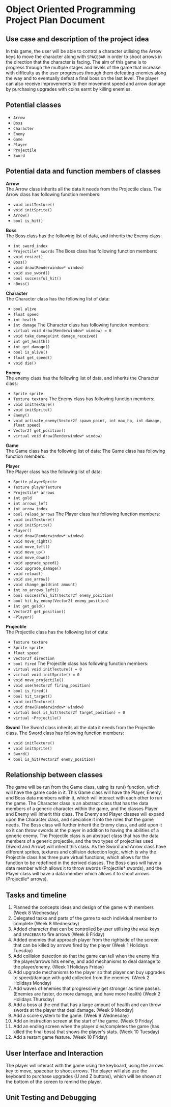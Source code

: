 # Object Oriented Programming Project Plan Document

## Use case and description of the project idea
In this game, the user will be able to control a character utilising the Arrow keys to move the character along with `SPACEBAR` in order to shoot arrows 
in the direction that the character is facing. The aim of this game is to progress through the multiple stages and levels of the game that increase with 
difficulty as the user progresses through them defeating enemies along the way and to eventually defeat a final boss on the last level. The player can also
receive improvements to their movement speed and arrow damage by purchasing upgrades with coins earnt by killing enemies.

## Potential classes
- ```Arrow```
- ```Boss```
- ```Character```
- ```Enemy```
- ```Game```
- ```Player```
- ```Projectile```
- ```Sword```

## Potential data and function members of classes
**Arrow**  
The Arrow class inherits all the data it needs from the Projectile class.
The Arrow class has following function members:
- ```void initTexture()```
- ```void initSprite()```
- ```Arrow()```
- ```bool is_hit()```


**Boss**  
The Boss class has the following list of data, and inherits the Enemy class:
- ```int sword_index```
- ```Projectile* swords```
The Boss class has following function members:
- ```void resize()```
- ```Boss()```
- ```void draw(Renderwindow* window)```
- ```void use_sword()```
- ```bool successful_hit()```
- ```~Boss()```


**Character**  
The Character class has the following list of data:
- ```bool alive```
- ```float speed```
- ```int health```
- ```int damage```
The Character class has following function members:
- ```virtual void draw(Renderwindow* window) = 0```
- ```void take_damage(int damage_received)```
- ```int get_health()```
- ```int get_damage()```
- ```bool is_alive()```
- ```float get_speed()```
- ```void die()```

**Enemy**  
The enemy class has the following list of data, and inherits the Character class:
- ```Sprite sprite```
- ```Texture texture```
The Enemy class has following function members:
- ```void initTexture()```
- ```void initSprite()```
- ```Enemy()```
- ```void activate_enemy(Vector2f spawn_point, int max_hp, int damage, float speed)```
- ```Vector2f get_position()```
- ```virtual void draw(Renderwindow* window)```


**Game**  
The Game class has the following list of data:
The Game class has following function members:

**Player**  
The Player class has the following list of data:
- ```Sprite playerSprite```
- ```Texture playerTexture```
- ```Projectile* arrows```
- ```int gold```
- ```int arrows_left```
- ```int arrow_index```
- ```bool reload_arrows```
The Player class has following function members:
- ```void initTexture()```
- ```void initSprite()```
- ```Player()```
- ```void draw(Renderwindow* window)```
- ```void move_right()```
- ```void move_left()```
- ```void move_up()```
- ```void move_down()```
- ```void upgrade_speed()```
- ```void upgrade_damage()```
- ```void reload()```
- ```void use_arrow()```
- ```void change_gold(int amount)```
- ```int no_arrows_left()```
- ```bool successful_hit(Vector2f enemy_position)```
- ```bool hit_by_enemy(Vector2f enemy_position)```
- ```int get_gold()```
- ```Vector2f get_position()```
- ```~Player()```

**Projectile**  
The Projectile class has the following list of data:
- ```Texture texture```
- ```Sprite sprite```
- ```float speed```
- ```Vector2f direction```
- ```bool fired```
The Projectile class has following function members:
- ```virtual void initTexture() = 0```
- ```virtual void initSprite() = 0```
- ```void move_projectile()```
- ```void use(Vector2f firing_position)```
- ```bool is_fired()```
- ```bool hit_target()```
- ```void initTexture()```
- ```void draw(Renderwindow* window)```
- ```virtual bool is_hit(Vector2f target_position) = 0```
- ```virtual ~Projectile()```

**Sword**
The Sword class inherits all the data it needs from the Projectile class.
The Sword class has following function members:
- ```void initTexture()```
- ```void initSprite()```
- ```Sword()```
- ```bool is_hit(Vector2f enemy_position)```

## Relationship between classes
The game will be run from the Game class, using its run() function, which will have the game code in it.
This Game class will have the Player, Enemy, and Boss data members within it, which will interact with each other to run the game.
The Character class is an abstract class that has the data members of a generic character within the game, and the classes Player and Enemy will inherit this class.
The Enemy and Player classes will expand upon the Character class, and specialise it into the roles that the game needs.
The Boss class will further inherit the Enemy class, and add upon it so it can throw swords at the player in addition to having the abilities of a generic enemy.
The Projectile class is an abstract class that has the data members of a generic projectile, and the two types of projectiles used (Sword and Arrow) will inherit this class.
As the Sword and Arrow class have different sprites, textures and collision detection logic, which is why the Projectile class has three pure virtual functions, which allows for the function to be redefined in the derived classes.
The Boss class will have a data member which allows it to throw swords (Projectile* swords), and the Player class will have a data member which allows it to shoot arrows (Projectile* arrows).


## Tasks and timeline
1. Planned the concepts ideas and design of the game with members (Week 8 Wednesday)
2. Delegated tasks and parts of the game to each individual member to complete (Week 8 Wednesday)
4. Added character that can be controlled by user utilising the ```WASD``` keys and ```SPACEBAR``` to fire arrows (Week 8 Friday)
5. Added enemies that approach player from the rightside of the screen that can be killed by arrows fired by the player (Week 1 Holidays Tuesday)
6. Add collision detection so that the game can tell when the enemy hits the player/arrows hits enemy, and add mechanisms to deal damage to the player/enemy. (Week 1 Holidays Friday)
7. Add upgrade mechanisms to the player so that player can buy upgrades to speed/damage with gold collected from the enemies. (Week 2 Holidays Monday)
8. Add waves of enemies that progressively get stronger as time passes. (Enemies are faster, do more damage, and have more health) (Week 2 Holidays Thursday)
9. Add a boss at the end that has a large amount of health and can throw swords at the player that deal damage. (Week 9 Monday)
10. Add a score system to the game. (Week 9 Wednesday)
11. Add an instruction screen at the start of the game. (Week 9 Friday)
11. Add an ending screen when the player dies/completes the game (has killed the final boss) that shows the player's stats. (Week 10 Tuesday)
12. Add a restart game feature. (Week 10 Friday)

## User Interface and Interaction
The player will interact with the game using the keyboard, using the arrows key to move, spacebar to shoot arrows.
The player will also use the keyboard to purchase upgrades (U and Z buttons), which will be shown at the bottom of the screen to remind the player.

## Unit Testing and Debugging 
            
